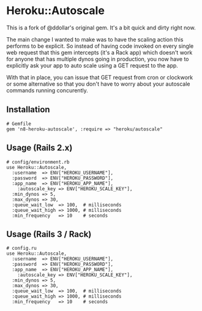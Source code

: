# Heroku::Autoscale

This is a fork of @ddollar's original gem. It's a bit quick and dirty right now. 

The main change I wanted to make was to have the scaling action this performs to be explicit. So instead of having code invoked on every single web request that this gem intercepts (it's a Rack app) which doesn't work for anyone that has multiple dynos going in production, you now have to explicitly ask your app to auto scale using a GET request to the app. 

With that in place, you can issue that GET request from cron or clockwork or some alternative so that you don't have to worry about your autoscale commands running concurently. 

## Installation

    # Gemfile
    gem 'n8-heroku-autoscale', :require => "heroku/autoscale"

## Usage (Rails 2.x)

    # config/environment.rb
    use Heroku::Autoscale,
      :username  => ENV["HEROKU_USERNAME"],
      :password  => ENV["HEROKU_PASSWORD"],
      :app_name  => ENV["HEROKU_APP_NAME"],
    	:autoscale_key => ENV["HEROKU_SCALE_KEY"],
      :min_dynos => 5,
      :max_dynos => 30,
      :queue_wait_low  => 100,  # milliseconds
      :queue_wait_high => 1000, # milliseconds
      :min_frequency   => 10    # seconds
    
## Usage (Rails 3 / Rack)

    # config.ru
    use Heroku::Autoscale,
      :username  => ENV["HEROKU_USERNAME"],
      :password  => ENV["HEROKU_PASSWORD"],
      :app_name  => ENV["HEROKU_APP_NAME"],
    	:autoscale_key => ENV["HEROKU_SCALE_KEY"],
      :min_dynos => 5,
      :max_dynos => 30,
      :queue_wait_low  => 100,  # milliseconds
      :queue_wait_high => 1000, # milliseconds
      :min_frequency   => 10    # seconds